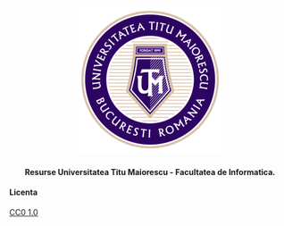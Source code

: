<h1 align="center">
  <br>
  <a href="https://github.com/ArmynC/ArminC-UTM-Info/archive/refs/heads/main.zip"><img src="https://raw.githubusercontent.com/ArmynC/ArminC-UTM-Info/main/sigla.png" alt="UTM"></a>
</h1>

<h4 align="center">Resurse Universitatea Titu Maiorescu - Facultatea de Informatica.</h4>


#### Licenta
[CC0 1.0](https://tldrlegal.com/license/creative-commons-cc0-1.0-universal)